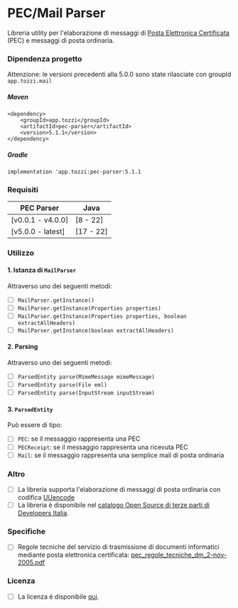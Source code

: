 # PEC/Mail Parser
Libreria utility per l'elaborazione di messaggi di [Posta Elettronica Certificata](https://www.agid.gov.it/it/piattaforme/posta-elettronica-certificata) (PEC) e messaggi di posta ordinaria.

### Dipendenza progetto
Attenzione: le versioni precedenti alla 5.0.0 sono state rilasciate con groupId `app.tozzi.mail`

##### Maven
```
<dependency>
	<groupId>app.tozzi</groupId>
	<artifactId>pec-parser</artifactId>
	<version>5.1.1</version>
</dependency>
```

##### Gradle
```
implementation 'app.tozzi:pec-parser:5.1.1
```

### Requisiti

| PEC Parser        | Java      |  
|-------------------|-----------|  
| [v0.0.1 - v4.0.0] | [8 - 22]  |  
| [v5.0.0 - latest] | [17 - 22] |  

### Utilizzo
#### 1. Istanza di `MailParser`
Attraverso uno dei seguenti metodi:
- [ ] `MailParser.getInstance()`
- [ ] `MailParser.getInstance(Properties properties)`
- [ ] `MailParser.getInstance(Properties properties, boolean extractAllHeaders)`
- [ ] `MailParser.getInstance(boolean extractAllHeaders)`

#### 2. Parsing
Attraverso uno dei seguenti metodi:
- [ ] `ParsedEntity parse(MimeMessage mimeMessage)`
- [ ] `ParsedEntity parse(File eml)`
- [ ] `ParsedEntity parse(InputStream inputStream)`

#### 3. `ParsedEntity`
Può essere di tipo:
- [ ] `PEC`: se il messaggio rappresenta una PEC
- [ ] `PECReceipt`: se il messaggio rappresenta una ricevuta PEC
- [ ] `Mail`: se il messaggio rappresenta una semplice mail di posta ordinaria

### Altro
- [ ] La libreria supporta l'elaborazione di messaggi di posta ordinaria con codifica  [UUencode](https://en.wikipedia.org/wiki/Uuencoding)
- [ ] La libreria è disponibile nel [catalogo Open Source di terze parti di Developers Italia](https://developers.italia.it/it/software/biagiot-java-pec-parser-09abab).

### Specifiche
- [ ]  Regole tecniche del servizio di trasmissione di documenti informatici mediante posta elettronica certificata:  [pec_regole_tecniche_dm_2-nov-2005.pdf](https://www.agid.gov.it/sites/default/files/repository_files/leggi_decreti_direttive/pec_regole_tecniche_dm_2-nov-2005.pdf)

### Licenza

- [ ] La licenza è disponibile [qui](https://github.com/biagioT/java-pec-parser/blob/main/LICENSE).
